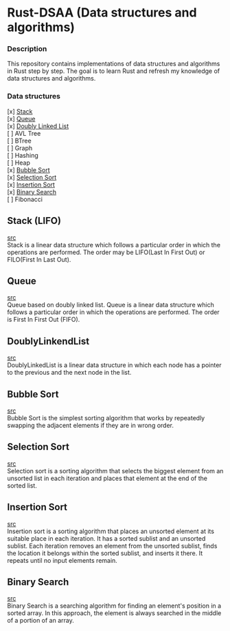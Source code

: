 # Rust-DSAA (Data structures and algorithms)

### Description

This repository contains implementations of data structures and algorithms in Rust step by step. The goal is to learn Rust and refresh my knowledge of data structures and algorithms.

### Data structures
  [x] [Stack](#stack-lifo) \
  [x] [Queue](#queue)\
  [x] [Doubly Linked List](#doublylinkendlist) \
  [ ] AVL Tree \
  [ ] BTree \
  [ ] Graph \
  [ ] Hashing \
  [ ] Heap \
  [x] [Bubble Sort](#bubble-sort) \
  [x] [Selection Sort](#selection-sort) \
  [x] [Insertion Sort](#insertion-sort) \
  [x] [Binary Search](#binary-search) \
  [ ] Fibonacci


## Stack (LIFO)
[src](src/stack.rs)\
Stack is a linear data structure which follows a particular order in which the operations are performed. The order may be LIFO(Last In First Out) or FILO(First In Last Out).

## Queue
[src](src/linkend_list.rs)\
Queue based on doubly linked list. Queue is a linear data structure which follows a particular order in which the operations are performed. The order is First In First Out (FIFO).

## DoublyLinkendList
[src](src/linkend_list.rs)\
DoublyLinkedList is a linear data structure in which each node has a pointer to the previous and the next node in the list.

## Bubble Sort
[src](src/bubble_sort.rs)\
Bubble Sort is the simplest sorting algorithm that works by repeatedly swapping the adjacent elements if they are in wrong order.

## Selection Sort
[src](src/selection_sort.rs)\
Selection sort is a sorting algorithm that selects the biggest element from an unsorted list in each iteration and places that element at the end of the sorted list.

## Insertion Sort
[src](src/insertion_sort.rs)\
Insertion sort is a sorting algorithm that places an unsorted element at its suitable place in each iteration. It has a sorted sublist and an unsorted sublist. Each iteration removes an element from the unsorted sublist, finds the location it belongs within the sorted sublist, and inserts it there. It repeats until no input elements remain.


## Binary Search
[src](src/binary_search.rs)\
Binary Search is a searching algorithm for finding an element's position in a sorted array. In this approach, the element is always searched in the middle of a portion of an array.

